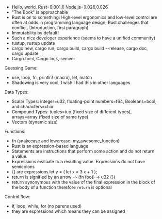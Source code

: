 - Hello, world. Rust=0.001,0 Node.js=0.026,0.026
- "The Book" is approachable
- Rust is on to something: High-level ergonomics and low-level control are often at odds in programming language design; Rust challenges that conflict. (Introduction, first paragraph)
- Immutability by default!
- Such a nice developer experience (seems to have a unified community)
- rustup, rustup update
- cargo new, cargo run, cargo build, cargo build --release, cargo doc, cargo update
- Cargo.toml, Cargo.lock, semver

Guessing Game:
- use, loop, fn, println! (macro), let, match
- Shadowing is very cool, I wish I had this in other languages

Data Types:
- Scalar Types: integer=u32, floating-point numbers=f64, Booleans=bool, and characters=char
- Compound Types: tuples=tup (fixed size of different types), arrays=array (fixed size of same type)
- Vectors (dynamic size)

Functions:
- fn (snakecase and lowercase: my_awesome_function)
- Rust is an expression-based language
- Statements are instructions that perform some action and do not return a value.
- Expressions evaluate to a resulting value. Expressions do not have semicolons
- {} are expressions let y = { let x = 3 x + 1 };
- return is signified by an arrow `->` (fn foo() -> u32 {})
- return synonymous with the value of the final expression in the block of the body of a function therefore `return` is optional

Control flow:
- if, loop, while, for (no parens used)
- they are expressions which means they can be assigned